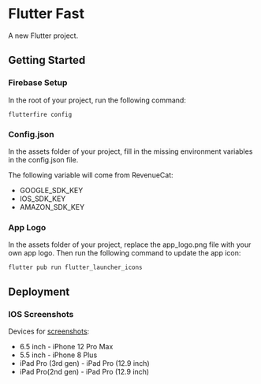 # Flutter Fast

A new Flutter project.

## Getting Started

### Firebase Setup
In the root of your project, run the following command:
```
flutterfire config
```

### Config.json
In the assets folder of your project, fill in the missing environment variables in the config.json file.

The following variable will come from RevenueCat:
- GOOGLE_SDK_KEY
- IOS_SDK_KEY
- AMAZON_SDK_KEY

### App Logo
In the assets folder of your project, replace the app_logo.png file with your own app logo. Then run the following command to update the app icon:
```
flutter pub run flutter_launcher_icons
```

## Deployment

### IOS Screenshots
Devices for [screenshots](https://stackoverflow.com/questions/53297870/wrong-screenshot-size-in-xcode-10-using-simulator):
- 6.5 inch - iPhone 12 Pro Max
- 5.5 inch - iPhone 8 Plus
- iPad Pro (3rd gen) - iPad Pro (12.9 inch)
- iPad Pro(2nd gen) - iPad Pro (12.9 inch)